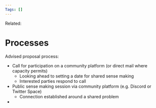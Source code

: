 ```yaml
---
Tags: []
---
```

Related: 
# Processes

Advised proposal process:
- Call for participation on a community platform (or direct mail where capacity permits)
	- Looking ahead to setting a date for shared sense making
	- Interested parties respond to call
- Public sense making session via community platform (e.g. Discord or Twitter Space)
	- Connection established around a shared problem 
- 